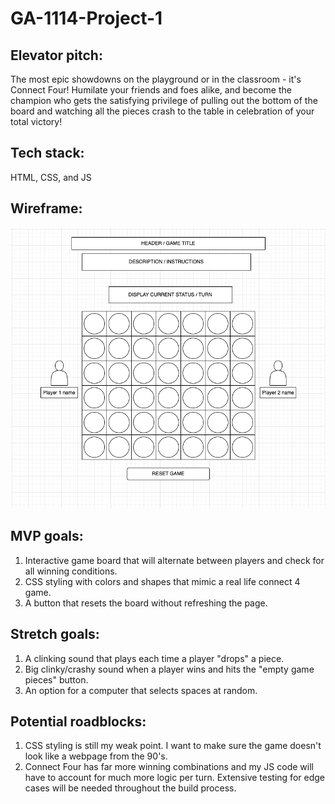 # GA-1114-Project-1

## Elevator pitch:
The most epic showdowns on the playground or in the classroom - it's Connect Four!  Humilate your friends and foes alike, and become the champion who gets the satisfying privilege of pulling out the bottom of the board and watching all the pieces crash to the table in celebration of your total victory! 

## Tech stack:
HTML, CSS, and JS

## Wireframe:
![Project Wireframe](https://github.com/dvnilsen/GA-1114-Project-1/blob/main/Assets/Wireframe_1.png "Project Wireframe")  

## MVP goals:
1. Interactive game board that will alternate between players and check for all winning conditions.  
3. CSS styling with colors and shapes that mimic a real life connect 4 game.
4. A button that resets the board without refreshing the page.

## Stretch goals:
1. A clinking sound that plays each time a player "drops" a piece. 
2. Big clinky/crashy sound when a player wins and hits the "empty game pieces" button. 
3. An option for a computer that selects spaces at random. 

## Potential roadblocks:
1. CSS styling is still my weak point.  I want to make sure the game doesn't look like a webpage from the 90's. 
2. Connect Four has far more winning combinations and my JS code will have to account for much more logic per turn.  Extensive testing for edge cases will be needed throughout the build process.  


